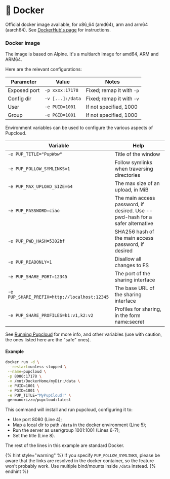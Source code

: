 # 🐳 Docker

Official docker image available, for x86\_64 (amd64), arm and arm64 (aarch64). See [DockerHub's page](https://hub.docker.com/r/germanorizzo/pupcloud) for instructions.

### Docker image

The image is based on Alpine. It's a multiarch image for amd64, ARM and ARM64.

Here are the relevant configurations:

| Parameter    | Value            | Notes                     |
| ------------ | ---------------- | ------------------------- |
| Exposed port | `-p xxxx:17178`  | Fixed; remap it with `-p` |
| Config dir   | `-v [...]:/data` | Fixed; remap it with `-v` |
| User         | `-e PUID=1001`   | If not specified, 1000    |
| Group        | `-e PGID=1001`   | If not specified, 1000    |

Environment variables can be used to configure the various aspects of Pupcloud.

| Variable                                     | Help                                                                         |
| -------------------------------------------- | ---------------------------------------------------------------------------- |
| `-e PUP_TITLE="PupWow"`                      | Title of the window                                                          |
| `-e PUP_FOLLOW_SYMLINKS=1`                   | Follow symlinks when traversing directories                                  |
| `-e PUP_MAX_UPLOAD_SIZE=64`                  | The max size of an upload, in MiB                                            |
| `-e PUP_PASSWORD=ciao`                       | The main access password, if desired. Use --pwd-hash for a safer alternative |
| `-e PUP_PWD_HASH=5302bf`                     | SHA256 hash of the main access password, if desired                          |
| `-e PUP_READONLY=1`                          | Disallow all changes to FS                                                   |
| `-e PUP_SHARE_PORT=12345`                    | The port of the sharing interface                                            |
| `-e PUP_SHARE_PREFIX=http://localhost:12345` | The base URL of the sharing interface                                        |
| `-e PUP_SHARE_PROFILES=k1:v1,k2:v2`          | Profiles for sharing, in the form name:secret                                |

See [Running Pupcloud](./) for more info, and other variables (use with caution, the ones listed here are the "safe" ones).

#### Example

```bash
docker run -d \
 --restart=unless-stopped \
 --name=pupcloud \
 -p 8080:17178 \
 -v /mnt/DockerHome/myDir:/data \
 -e PUID=1001 \
 -e PGID=1001 \
 -e PUP_TITLE="MyPupCloud!" \
 germanorizzo/pupcloud:latest
```

This command will install and run pupcloud, configuring it to:

* Use port 8080 (Line 4);
* Map a local dir to path `/data` in the docker environment (Line 5);
* Run the server as user/group 1001:1001 (Lines 6-7);
* Set the title (Line 8).

The rest of the lines in this example are standard Docker.

{% hint style="warning" %}
If you specify `PUP_FOLLOW_SYMLINKS`, please be aware that the links are resolved in the docker container, so the feature won't probably work. Use multiple bind/mounts inside `/data` instead.
{% endhint %}
